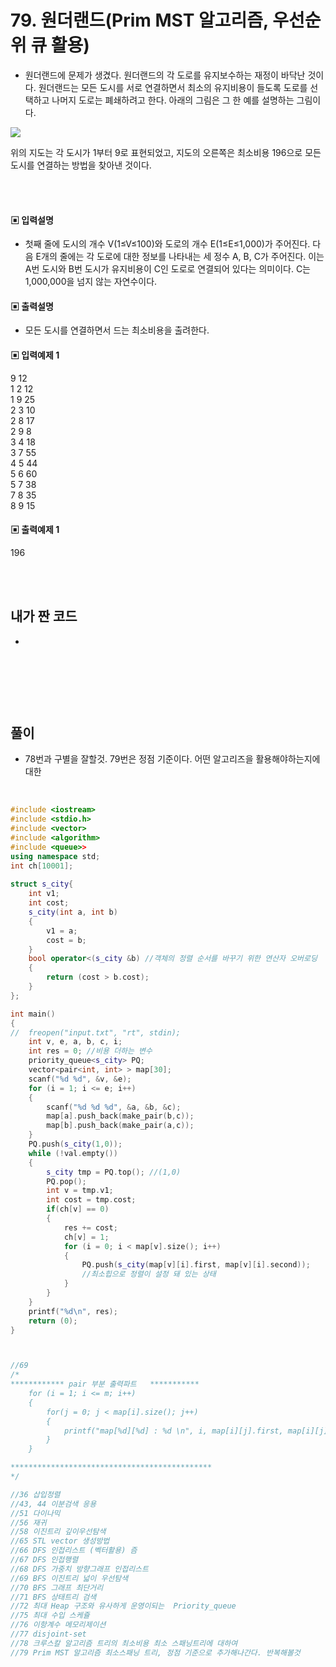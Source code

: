 # 79. 원더랜드(Prim MST 알고리즘, 우선순위 큐 활용)

* 원더랜드에 문제가 생겼다. 원더랜드의 각 도로를 유지보수하는 재정이 바닥난 것이다.
원더랜드는 모든 도시를 서로 연결하면서 최소의 유지비용이 들도록 도로를 선택하고 나머지 도로는 폐쇄하려고 한다. 
아래의 그림은 그 한 예를 설명하는 그림이다.


![](https://github.com/MinsoftK/c-Algorithm_Q/blob/master/img/78.png?raw=true)

위의 지도는 각 도시가 1부터 9로 표현되었고, 지도의 오른쪽은 최소비용 196으로 모든 도시를 연결하는 방법을 찾아낸 것이다.



<br/>
<br/>

#### ▣ 입력설명

* 첫째 줄에 도시의 개수 V(1≤V≤100)와 도로의 개수 E(1≤E≤1,000)가 주어진다. 다음 E개의 줄에는 각 도로에 대한 정보를 나타내는 세 정수 A, B, C가 주어진다. 이는 A번 도시와 B번 도시가 유지비용이 C인 도로로 연결되어 있다는 의미이다. C는 1,000,000을 넘지 않는 자연수이다.


#### ▣ 출력설명

* 모든 도시를 연결하면서 드는 최소비용을 출려한다.



#### ▣ 입력예제 1
9 12  
1 2 12  
1 9 25  
2 3 10  
2 8 17  
2 9 8  
3 4 18  
3 7 55  
4 5 44  
5 6 60  
5 7 38  
7 8 35  
8 9 15  




#### ▣ 출력예제 1
196


<br/>
<br/>


## 내가 짠 코드
* 

<br/>

```c++


```


<br><br> 

## 풀이
*  78번과 구별을 잘할것. 79번은 정점 기준이다. 어떤 알고리즈을 활용해야하는지에 대한  

<br/>

```c++
#include <iostream>
#include <stdio.h>
#include <vector>
#include <algorithm>
#include <queue>>
using namespace std;
int ch[10001];
 
struct s_city{
	int v1;
	int cost;
	s_city(int a, int b)
	{
		v1 = a;
		cost = b;
	}
	bool operator<(s_city &b) //객체의 정렬 순서를 바꾸기 위한 연산자 오버로딩 
	{
		return (cost > b.cost);	
	}
};

int main()
{
//	freopen("input.txt", "rt", stdin);
	int v, e, a, b, c, i;
	int res = 0; //비용 더하는 변수
	priority_queue<s_city> PQ;
	vector<pair<int, int> > map[30];
	scanf("%d %d", &v, &e);
	for (i = 1; i <= e; i++)
	{
		scanf("%d %d %d", &a, &b, &c);
		map[a].push_back(make_pair(b,c));
		map[b].push_back(make_pair(a,c));
	}
	PQ.push(s_city(1,0));
	while (!val.empty())
	{
		s_city tmp = PQ.top(); //(1,0)
		PQ.pop();
		int v = tmp.v1;
		int cost = tmp.cost;
		if(ch[v] == 0)
		{
			res += cost;
			ch[v] = 1;
			for (i = 0; i < map[v].size(); i++)
			{
				PQ.push(s_city(map[v][i].first, map[v][i].second));
				//최소힙으로 정렬이 설정 돼 있는 상태 
			}
		}
	}
	printf("%d\n", res);
	return (0); 
}



//69
/*
************ pair 부분 출력파트   ***********
 	for (i = 1; i <= m; i++)
	{
		for(j = 0; j < map[i].size(); j++)
		{
			printf("map[%d][%d] : %d \n", i, map[i][j].first, map[i][j].second);
		}
	}

*********************************************
*/

//36 삽입정렬 
//43, 44 이분검색 응용 
//51 다이나믹 
//56 재귀
//58 이진트리 깊이우선탐색 
//65 STL vector 생성방법 
//66 DFS 인접리스트 (벡터활용) 즘 
//67 DFS 인접행렬 
//68 DFS 가중치 방향그래프 인접리스트 
//69 BFS 이진트리 넓이 우선탐색 
//70 BFS 그래프 최단거리 
//71 BFS 상태트리 검색 
//72 최대 Heap 구조와 유사하게 운영이되는  Priority_queue
//75 최대 수입 스케쥴
//76 이항계수 메모리제이션 
//77 disjoint-set
//78 크루스칼 알고리즘 트리의 최소비용 최소 스패닝트리에 대하여
//79 Prim MST 알고리즘 최소스패닝 트리, 정점 기준으로 추가해나간다. 반복해볼것
 
```
